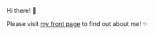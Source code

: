 Hi there! 👋

Please visit [my front page](https://vikontrimaite.github.io/vikontrimaite/) to find out about me! ✨
